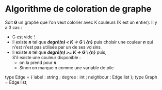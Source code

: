 
# Algorithme de coloration de graphe #

  Soit ***G*** un graphe que l'on veut colorier avec K couleurs (K est un entier).
Il y a 3 cas :
 - G est vide !
 - Il existe ***n*** tel que ***degré(n) < K → G \\ {n}*** puis choisir une
 couleur ***n*** qui n'est n'est pas utilisée par un de ses voisins.
 - Il existe ***n*** tel que ***degré(n) >= K → G \\ {n}*** puis,  
   S'il existe une couleur disponible :
   - on la prend pour ***n***
   - Sinon on marque n comme une variable de pile


type Edge = { label : string ; degree : int ; neighbour : Edge list };
type Graph = Edge list;
